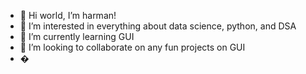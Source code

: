 - 👋 Hi world,
     I’m harman!
- 👀 I’m interested in everything about data science, python, and DSA
- 🌱 I’m currently learning GUI
- 💞️ I’m looking to collaborate on any fun projects on GUI
- �

<!---
HARMAN009/HARMAN009 is a ✨ special ✨ repository because its `README.md` (this file) appears on your GitHub profile.
You can click the Preview link to take a look at your changes.
--->
